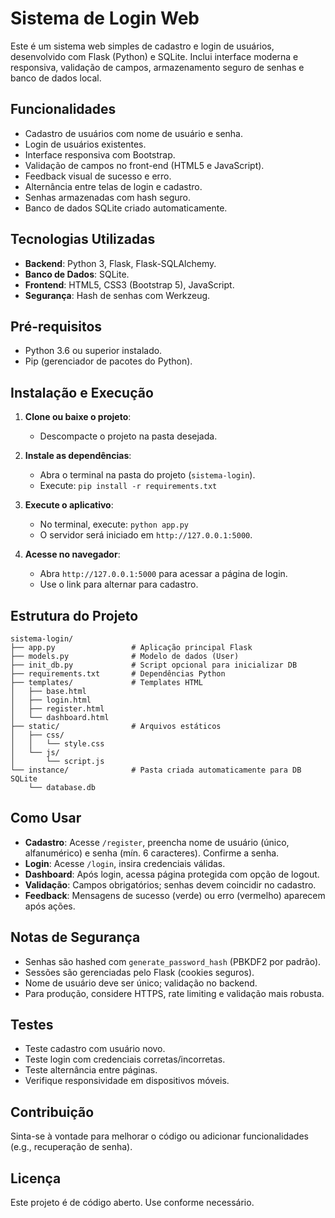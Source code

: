 # Sistema de Login Web

Este é um sistema web simples de cadastro e login de usuários, desenvolvido com Flask (Python) e SQLite. Inclui interface moderna e responsiva, validação de campos, armazenamento seguro de senhas e banco de dados local.

## Funcionalidades

- Cadastro de usuários com nome de usuário e senha.
- Login de usuários existentes.
- Interface responsiva com Bootstrap.
- Validação de campos no front-end (HTML5 e JavaScript).
- Feedback visual de sucesso e erro.
- Alternância entre telas de login e cadastro.
- Senhas armazenadas com hash seguro.
- Banco de dados SQLite criado automaticamente.

## Tecnologias Utilizadas

- **Backend**: Python 3, Flask, Flask-SQLAlchemy.
- **Banco de Dados**: SQLite.
- **Frontend**: HTML5, CSS3 (Bootstrap 5), JavaScript.
- **Segurança**: Hash de senhas com Werkzeug.

## Pré-requisitos

- Python 3.6 ou superior instalado.
- Pip (gerenciador de pacotes do Python).

## Instalação e Execução

1. **Clone ou baixe o projeto**:
   - Descompacte o projeto na pasta desejada.

2. **Instale as dependências**:
   - Abra o terminal na pasta do projeto (`sistema-login`).
   - Execute: `pip install -r requirements.txt`

3. **Execute o aplicativo**:
   - No terminal, execute: `python app.py`
   - O servidor será iniciado em `http://127.0.0.1:5000`.

4. **Acesse no navegador**:
   - Abra `http://127.0.0.1:5000` para acessar a página de login.
   - Use o link para alternar para cadastro.

## Estrutura do Projeto

```
sistema-login/
├── app.py                 # Aplicação principal Flask
├── models.py              # Modelo de dados (User)
├── init_db.py             # Script opcional para inicializar DB
├── requirements.txt       # Dependências Python
├── templates/             # Templates HTML
│   ├── base.html
│   ├── login.html
│   ├── register.html
│   └── dashboard.html
├── static/                # Arquivos estáticos
│   ├── css/
│   │   └── style.css
│   └── js/
│       └── script.js
└── instance/              # Pasta criada automaticamente para DB SQLite
    └── database.db
```

## Como Usar

- **Cadastro**: Acesse `/register`, preencha nome de usuário (único, alfanumérico) e senha (mín. 6 caracteres). Confirme a senha.
- **Login**: Acesse `/login`, insira credenciais válidas.
- **Dashboard**: Após login, acessa página protegida com opção de logout.
- **Validação**: Campos obrigatórios; senhas devem coincidir no cadastro.
- **Feedback**: Mensagens de sucesso (verde) ou erro (vermelho) aparecem após ações.

## Notas de Segurança

- Senhas são hashed com `generate_password_hash` (PBKDF2 por padrão).
- Sessões são gerenciadas pelo Flask (cookies seguros).
- Nome de usuário deve ser único; validação no backend.
- Para produção, considere HTTPS, rate limiting e validação mais robusta.

## Testes

- Teste cadastro com usuário novo.
- Teste login com credenciais corretas/incorretas.
- Teste alternância entre páginas.
- Verifique responsividade em dispositivos móveis.

## Contribuição

Sinta-se à vontade para melhorar o código ou adicionar funcionalidades (e.g., recuperação de senha).

## Licença

Este projeto é de código aberto. Use conforme necessário.
